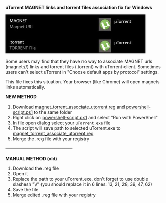 **uTorrent MAGNET links and torrent files association fix for Windows**

![alt text](https://github.com/warshtranker/utorrent_magnet_fix/blob/main/demo.jpg)

Some users may find that they have no way to associate MAGNET urls (magnet://) links and torrent files (.torrent) with uTorrent client. 
Sometimes users can't select uTorrent in "Choose default apps by protocol" settings.

This file fixes this situation. Your browser (like Chrome) will open magnets links automatically.

**NEW METHOD**
1. Download <ins>magnet_torrent_associate_utorrent.reg</ins> and <ins>powershell-script.ps1</ins> to the same folder
2. Right click on <ins>powershell-script.ps1</ins> and select "Run with PowerShell"
3. In file open dialog select your `uTorrent.exe` file
4. The script will save path to selected uTorrent.exe to <ins>magnet_torrent_associate_utorrent.reg</ins>
5. Merge the .reg file with your registry

~~---------------------------------~~

**MANUAL METHOD (old)**
1. Download the .reg file
2. Open it
3. Replace the path to your uTorrent.exe, don't forget to use double slashesh "\\\\" (you should replace it in 6 lines: 13, 21, 28, 39, 47, 62)
4. Save the file
5. Merge edited .reg file with your registry



